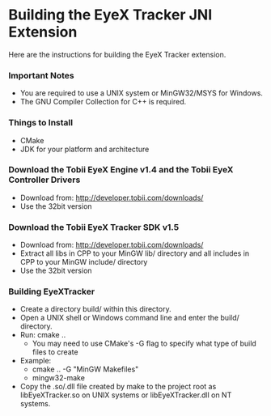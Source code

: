 Building the EyeX Tracker JNI Extension
================================================================================
Here are the instructions for building the EyeX Tracker extension.

### Important Notes
 - You are required to use a UNIX system or MinGW32/MSYS for Windows.
 - The GNU Compiler Collection for C++ is required.

### Things to Install
 - CMake
 - JDK for your platform and architecture

### Download the Tobii EyeX Engine v1.4 and the Tobii EyeX Controller Drivers 
 - Download from: http://developer.tobii.com/downloads/
 - Use the 32bit version

### Download the Tobii EyeX Tracker SDK v1.5
 - Download from: http://developer.tobii.com/downloads/
 - Extract all libs in CPP to your MinGW lib/ directory and all includes in CPP
   to your MinGW include/ directory
 - Use the 32bit version

### Building EyeXTracker
 - Create a directory build/ within this directory.
 - Open a UNIX shell or Windows command line and enter the build/ directory.
 - Run: cmake ..
   - You may need to use CMake's -G flag to specify what type of build files to
     create
 - Example:
   - cmake .. -G "MinGW Makefiles"
   - mingw32-make
 - Copy the .so/.dll file created by make to the project root as
   libEyeXTracker.so on UNIX systems or libEyeXTracker.dll on NT systems.